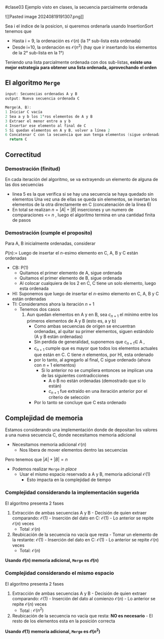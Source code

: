 #clase03 
Ejemplo visto en clases, la secuencia parcialmente ordenada

![[Pasted image 20240819191307.png]]

Sea i el indice de la posicion, si queremos ordenarla usando InsertionSort tenemos que
- Hasta i = 9, la ordenación es $\mathcal{O}(n)$ (la 1° sub-lista esta ordenada)
- Desde i=10, la ordenación es $\mathcal{O}(n^2)$ (hay que ir insertando los elementos de la 2° sub-lista en la 1°)

Teniendo una lista parcialmente ordenada con dos sub-listas, **existe una mejor estrategia**
**para obtener una lista ordenada, aprovechando el orden**

## El algoritmo ``Merge``

```c
input: Secuencias ordenadas A y B
output: Nueva secuencia ordenada C

Merge(A, B):
1 Iniciar C vacía
2 Sea a y b los 1°ros elementos de A y B
3 Extraer el menor entre a y b
4 Insertar ese elemento al final de C
5 Si quedan elementos en A y B, volver a línea 2
6 Concatenar C con la secuencia que aun tenga elementos (sigue ordenada)
  return C
```

## Correctitud
### Demostración (finitud)

En cada iteración del algoritmo, se va extrayendo un elemento de alguna de las dos secuencias
- linea 5 es la que verifica si se hay una secuencia se haya quedado sin elementos
Una vez una de ellas se queda sin elementos, se insertan los elementos de la otra directamente en C (concatenación de la línea 6)
- En total se realizan $n = |A|  + |B|$ inserciones y un numero de comparaciones <= $n$ , luego el algoritmo termina en una cantidad finita de pasos

### Demostración (cumple el proposito)

Para A, B inicialmente ordenadas, considerar

$P(n):=$ Luego de insertar el $n$-esimo elemento en C, A, B y C están ordenadas
- CB: P(1)
	- Quitamos el primer elemento de A, sigue ordenada
	- Quitamos el primer elemento de B, sigue ordenada
	- Al colocar cualquiera de los 2 en C, C tiene un solo elemento, luego esta ordenada
- HI: Suponemos que luego de insertar el $n$-esimo elemento en C, A, B y C están ordenadas
- TI: Consideramos ahora la iteración $n+1$
	- Tenemos dos casos
		1. Aun quedan elementos en A y en B, sea $c_{n+1}$ el mínimo entre los primeros elementos de A y B (esto es, a y b)
			- Como ambas secuencias de origen se encuentran ordenadas, al quitar su primer elementos, siguen estándolo (A y B están ordenadas)
			- Sin perdida de generalidad, suponemos que $c_{n+1} \in$ A , 
			- $c_{n+1}$ cumple que es mayor que todos los elementos actuales que están en C. C tiene $n$ elementos, por HI, esta ordenado
			- por lo tanto, al agregarlo al final, C sigue ordenado (ahora con $n+1$ elementos)
				- Si lo anterior no se cumpliera entonces se implican una de las siguientes contradicciones
					- A o B no están ordenadas (demostrado que si lo están)
					-  $c_{n+1}$ fue extraído en una iteración anterior por el criterio de selección 
			- Por lo tanto se concluye que C esta ordenado


## Complejidad de memoria

Estamos considerando una implementación donde de depositan los valores a una nueva secuencia C, donde necesitamos memoria adicional
- Necesitamos memoria adicional $\mathcal{O}(n)$
	- Nos libera de mover elementos dentro las secuencias

Pero tenemos que $|A|+|B| = n$ 
- Podemos realizar `Merge` *in place*
	- Usar el mismo espacio reservado a A y B, memoria adicional $\mathcal{O}(1)$
		- Esto impacta en la complejidad de tiempo

### Complejidad considerando la implementación sugerida

El algoritmo presenta 2 fases
1. Extracción de ambas secuencias A y B
		- Decisión de quien extraer comparando: $\mathcal{O}(1)$
		- Inserción del dato en C: $\mathcal{O}(1)$
		- Lo anterior se repite $\mathcal{O}(n)$ veces
	- Total :$\mathcal{O}(n)$
2. Reubicación de la secuencia no vacía que resta
		- Tomar un elemento de la restante: $\mathcal{O}(1)$
		- Inserción del dato en C: $\mathcal{O}(1)$
		- Lo anterior se repite $\mathcal{O}(n)$ veces
	- Total: $\mathcal{O}(n)$

**Usando $\mathcal{O}(n)$ memoria adicional, `Merge` es $\mathcal{O}(n)$**

### Complejidad considerando el mismo espacio
El algoritmo presenta 2 fases
1. Extracción de ambas secuencias A y B
		- Decisión de quien extraer comparando: $\mathcal{O}(1)$
		- Inserción del dato al comienzo $\mathcal{O}(n)$
		- Lo anterior se repite $\mathcal{O}(n)$ veces
	- Total : $\mathcal{O}(n^2)$
2. Reubicación de la secuencia no vacía que resta: **NO es necesario**
		- El resto de los elementos esta en la posición correcta

**Usando $\mathcal{O}(1)$ memoria adicional, `Merge` es $\mathcal{O}(n^2)$**